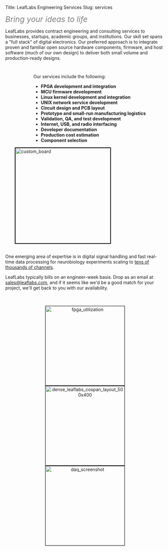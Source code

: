 Title: LeafLabs Engineering Services
Slug: services

<div class="center">
<i style="font-size:1.75em; color:gray;">Bring your ideas to life</i>
</div>

LeafLabs provides contract engineering and consulting services to
businesses, startups, academic groups, and institutions. Our skill set
spans a "full stack" of digital electronics. Our preferred approach is
to integrate proven and familiar open source hardware components,
firmware, and host software (much of our own design) to deliver both
small volume and production-ready designs.

<div style="float:right; margin-right:60px; margin-top:10px;">
<br>
Our services include the following:
<ul style="font-weight: bold;">
  <li>FPGA development and integration
  <li>MCU firmware development
  <li>Linux kernel development and integration
  <li>UNIX network service development
  <li>Circuit design and PCB layout
  <li>Prototype and small-run manufacturing logistics
  <li>Validation, QA, and test development
  <li>Internet, USB, and radio interfacing
  <li>Developer documentation
  <li>Production cost estimation
  <li>Component selection
</ul>
</div>

<br>

<div style="float:left; margin-left:30px;">
<img src="/static/images/devices/2013_network_daq.jpg" alt="custom_board" title="custom_board" style="border:2px solid black; width: 300px;">
</div>

<br style="clear: both;">
<br>

One emerging area of expertise is in digital signal handling and fast real-time
data processing for neurobiology experiments scaling to [tens of thousands of
channels](/neuroscience).

LeafLabs typically bills on an engineer-week basis. Drop as an email at 
<a href="mailto:sales@leaflabs.com">sales@leaflabs.com</a>, and if it seems
like we'd be a good match for your project, we'll get back to you with our
availability.

<br>
<br>

<div style="text-align: center; width: 100%;">
<img src="/static/images/filler/fpga_utilization.png" alt="fpga_utilization"
     width="250" class="alignnone" style="border: 1px solid black;">
<img src="/static/images/filler/dense_leaflabs_cospan_layout_500x400.png"
     alt="dense_leaflabs_cospan_layout_500x400"
     width="250" class="alignnone" style="border: 1px solid black;">
<img src="/static/images/filler/daq_screenshot.png" alt="daq_screenshot"
     width="250" class="alignnone" style="border: 1px solid black;">
</div>
